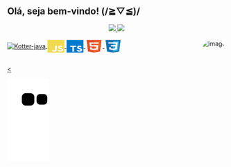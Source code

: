 ## Olá, seja bem-vindo! (/≧▽≦)/

<div align="center">
  <a href="https://github.com/ykotter">
  <img height="180em" src="https://github-readme-stats.vercel.app/api?username=ykotter&show_icons=true&theme=dark&include_all_commits=true&count_private=true"/>
  <img height="180em" src="https://github-readme-stats.vercel.app/api/top-langs/?username=ykotter&layout=compact&langs_count=7&theme=dark"/>
</div>
<div style="display: inline_block"><br>
  <img align="center" alt="Kotter-java" height="30" width="40" src="https://cdn.jsdelivr.net/gh/devicons/devicon/icons/java/java-original-wordmark.svg">
  <img align="center" alt="Kotter-js" height="30" width="40" src="https://raw.githubusercontent.com/devicons/devicon/master/icons/javascript/javascript-plain.svg">
  <img align="center" alt="Kotter-ts" height="30" width="40" src="https://raw.githubusercontent.com/devicons/devicon/master/icons/typescript/typescript-plain.svg">
  <img align="center" alt="Kotter-html" height="30" width="40" src="https://raw.githubusercontent.com/devicons/devicon/master/icons/html5/html5-original.svg">
  <img align="center" alt="Kotter-css" height="30" width="40" src="https://raw.githubusercontent.com/devicons/devicon/master/icons/css3/css3-original.svg">
  <img align="right" alt="image" height="150" style="border-radius:50px;" src=https://c.tenor.com/0XNOlxxAFvcAAAAC/chuunibyou-anime.gif>
</div>
  
  ##
 
<<div>
 
  ![Snake animation](https://github.com/rafaballerini/rafaballerini/blob/output/github-contribution-grid-snake.svg)
 
</div>
